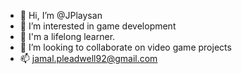 - 👋 Hi, I’m @JPlaysan
- 👀 I’m interested in game development
- 🌱 I'm a lifelong learner. 
- 💞️ I’m looking to collaborate on video game projects
- 📫 jamal.pleadwell92@gmail.com

<!---
JPlaysan/JPlaysan is a ✨ special ✨ repository because its `README.md` (this file) appears on your GitHub profile.
You can click the Preview link to take a look at your changes.
--->
